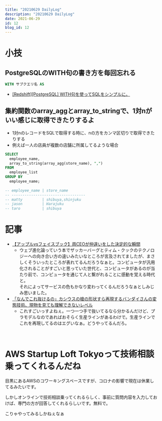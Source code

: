 ```yaml
---
title: "20210629 DailyLog"
description: "20210629 DailyLog"
date: 2021-06-29
id: 12
blog_id: 12
---
```


# 小技
## PostgreSQLのWITH句の書き方を毎回忘れる
```SQL
WITH サブクエリ名 AS
```
- [[Redshift][PostgreSQL] WITH句を使ってSQLをシンプルに。](https://dev.classmethod.jp/articles/redshift-postgresql-with/)
​
## 集約関数のarray_aggとarray_to_stringで、1対nがいい感じに取得できたりするよ
- 1対nのレコードをSQLで取得する時に、nの方をカンマ区切りで取得できたりする
- 例えば一人の店員が複数の店舗に所属してるような場合
```SQL
SELECT
  employee_name,
  array_to_string(array_agg(store_name), ",")
FROM
  employee_list
GROUP BY
  employee_name;
​
-- employee_name | store_name
-- ----------------------------------
-- matty         | shibuya,shinjuku
-- jason         | Harajuku
-- taro          | shibuya
```

# 記事
- [【アップルvsフェイスブック】両CEOが仲違いをした決定的な瞬間](https://courrier.jp/news/archives/250586/)
  - ウェブ進化論っていう本でザッカーバーグとティム・クックのテクノロジーへの向き合い方の違いみたいなところが言及されてましたが、まさしくそういったところが表れてるんだろうなぁと。コンピュータが汎用化されることがすごいと思っていた世代と、コンピュータがあるのが当たり前で、コンピュータを通じて人と繋がれることに感動を覚える時代と。  
  それによってサービスの色もかなり変わってくるんだろうなぁとしみじみ思いました。
- [「なんでこれ抜けるの」カシウスの槍の形状すら再現するバンダイさんの変態技術、現物を見ても理解できないレベル](https://togetter.com/li/1737230?fbclid=IwAR3LByiirSpujr6OsnDeLhuNFrr0lZeCeJEFw-x7V5WQY9a1c08VfAgVMWc)
  - これすごいっすよねぇ。一つ一つ手で抜いてるなら分かるんだけど、プラモデルなのであればおそらく生産ラインがあるわけで。生産ラインでこれを再現してるのはエグいなぁ。どうやってるんだろ。

​
# AWS Startup Loft Tokyoって技術相談乗ってくれるんだね
目黒にあるAWSのコワーキングスペースですが、コロナの影響で現在は休業してるみたいです。

しかしオンラインで技術相談乗ってくれるらしく、事前に質問内容を入力しておけば、専門の方が回答してくれるらしいです。無料で。

こりゃやってみるしかねぇなぁ